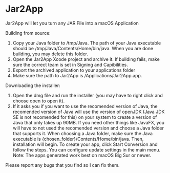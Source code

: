 # Jar2App
Jar2App will let you turn any JAR File into a macOS Application

Building from source:
1. Copy your Java folder to /tmp/Java. The path of your Java executable should be /tmp/Java/Contents/Home/bin/java. When you are done building, you may delete this folder.
2. Open the Jar2App Xcode project and archive it. If building fails, make sure the correct team is set in Signing and Capibilities.
3. Export the archived application to your applications folder
4. Make sure the path to Jar2App is /Applications/Jar2App.app.

  Downloading the installer:
  1. Open the dmg file and run the installer (you may have to right click and choose open to open it).
  2. If it asks you if you want to use the recomended version of Java, the recomended version of Java will use the version of openJDK (Java JDK SE is not recomended for this) on your system to create a version of Java that only takes up 90MB. If you need other things like JavaFX, you will have to not used the recomended version and choose a Java folder that supports it.
  When choosing a Java folder, make sure the Java executable is {chosen_folder}/Contents/Home/bin/java. Then, installation will begin.
  To create your app, click Start Conversion and follow the steps. You can configure update settings in the main menu.
  Note: The apps generated work best on macOS Big Sur or newer.

Please report any bugs that you find so I can fix them.
